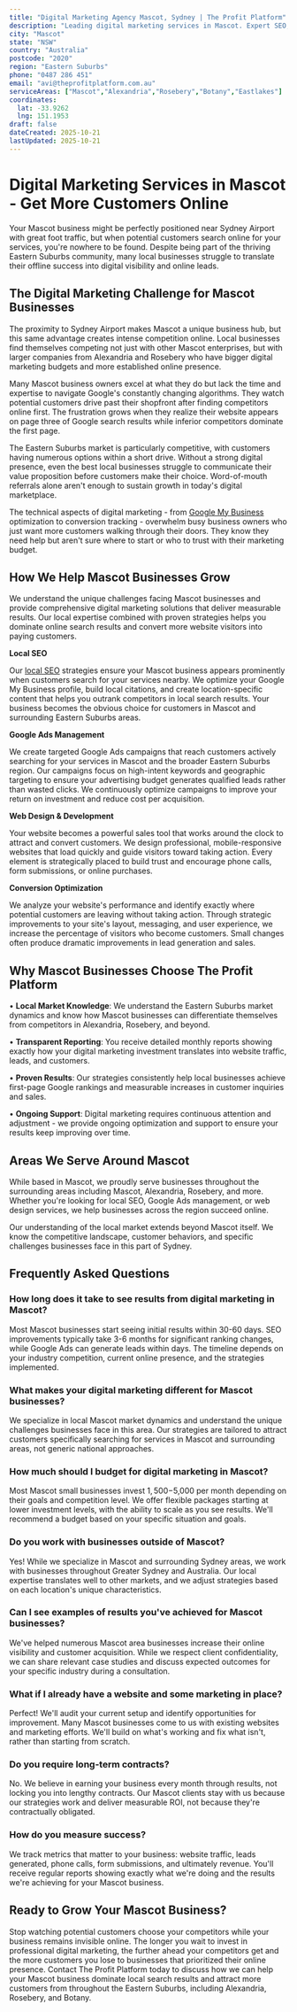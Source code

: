 ```yaml
---
title: "Digital Marketing Agency Mascot, Sydney | The Profit Platform"
description: "Leading digital marketing services in Mascot. Expert SEO, Google Ads & web design for Eastern Suburbs businesses. Call 0487 286 451 for a free consultation."
city: "Mascot"
state: "NSW"
country: "Australia"
postcode: "2020"
region: "Eastern Suburbs"
phone: "0487 286 451"
email: "avi@theprofitplatform.com.au"
serviceAreas: ["Mascot","Alexandria","Rosebery","Botany","Eastlakes"]
coordinates:
  lat: -33.9262
  lng: 151.1953
draft: false
dateCreated: 2025-10-21
lastUpdated: 2025-10-21
---
```


<script type="application/ld+json">
{
  "@context": "https://schema.org",
  "@type": "LocalBusiness",
  "@id": "https://theprofitplatform.com.au/locations/mascot/",
  "name": "The Profit Platform",
  "description": "Leading digital marketing services in Mascot. Expert SEO, Google Ads & web design for Eastern Suburbs businesses. Call 0487 286 451 for a free consultation.",
  "url": "https://theprofitplatform.com.au/locations/mascot/",
  "telephone": "0487 286 451",
  "email": "avi@theprofitplatform.com.au",
  "address": {
    "@type": "PostalAddress",
    "addressLocality": "Mascot",
    "addressRegion": "NSW",
    "postalCode": "2020",
    "addressCountry": "AU"
  },
  "areaServed": {
    "@type": "City",
    "name": "Mascot"
  },
  "priceRange": "$$",
  "openingHours": "Mo-Fr 09:00-18:00",
  "sameAs": [
    "https://www.facebook.com/theprofitplatform",
    "https://www.linkedin.com/company/theprofitplatform",
    "https://twitter.com/profitplatform"
  ],
  "geo": {
    "@type": "GeoCoordinates"
  }
}
</script>


# Digital Marketing Services in Mascot - Get More Customers Online

Your Mascot business might be perfectly positioned near Sydney Airport with great foot traffic, but when potential customers search online for your services, you're nowhere to be found. Despite being part of the thriving Eastern Suburbs community, many local businesses struggle to translate their offline success into digital visibility and online leads.

## The Digital Marketing Challenge for Mascot Businesses

The proximity to Sydney Airport makes Mascot a unique business hub, but this same advantage creates intense competition online. Local businesses find themselves competing not just with other Mascot enterprises, but with larger companies from Alexandria and Rosebery who have bigger digital marketing budgets and more established online presence.

Many Mascot business owners excel at what they do but lack the time and expertise to navigate Google's constantly changing algorithms. They watch potential customers drive past their shopfront after finding competitors online first. The frustration grows when they realize their website appears on page three of Google search results while inferior competitors dominate the first page.

The Eastern Suburbs market is particularly competitive, with customers having numerous options within a short drive. Without a strong digital presence, even the best local businesses struggle to communicate their value proposition before customers make their choice. Word-of-mouth referrals alone aren't enough to sustain growth in today's digital marketplace.

The technical aspects of digital marketing - from [Google My Business](/blog/how-to-optimise-your-google-business-profile-for-sydney-local-search-in-2025/) optimization to conversion tracking - overwhelm busy business owners who just want more customers walking through their doors. They know they need help but aren't sure where to start or who to trust with their marketing budget.

## How We Help Mascot Businesses Grow

We understand the unique challenges facing Mascot businesses and provide comprehensive digital marketing solutions that deliver measurable results. Our local expertise combined with proven strategies helps you dominate online search results and convert more website visitors into paying customers.

**Local SEO**

Our [local SEO](/blog/what-is-local-seo-complete-guide-for-sydney-businesses/) strategies ensure your Mascot business appears prominently when customers search for your services nearby. We optimize your Google My Business profile, build local citations, and create location-specific content that helps you outrank competitors in local search results. Your business becomes the obvious choice for customers in Mascot and surrounding Eastern Suburbs areas.

**Google Ads Management**

We create targeted Google Ads campaigns that reach customers actively searching for your services in Mascot and the broader Eastern Suburbs region. Our campaigns focus on high-intent keywords and geographic targeting to ensure your advertising budget generates qualified leads rather than wasted clicks. We continuously optimize campaigns to improve your return on investment and reduce cost per acquisition.

**Web Design & Development**

Your website becomes a powerful sales tool that works around the clock to attract and convert customers. We design professional, mobile-responsive websites that load quickly and guide visitors toward taking action. Every element is strategically placed to build trust and encourage phone calls, form submissions, or online purchases.

**Conversion Optimization**

We analyze your website's performance and identify exactly where potential customers are leaving without taking action. Through strategic improvements to your site's layout, messaging, and user experience, we increase the percentage of visitors who become customers. Small changes often produce dramatic improvements in lead generation and sales.

## Why Mascot Businesses Choose The Profit Platform

• **Local Market Knowledge**: We understand the Eastern Suburbs market dynamics and know how Mascot businesses can differentiate themselves from competitors in Alexandria, Rosebery, and beyond.

• **Transparent Reporting**: You receive detailed monthly reports showing exactly how your digital marketing investment translates into website traffic, leads, and customers.

• **Proven Results**: Our strategies consistently help local businesses achieve first-page Google rankings and measurable increases in customer inquiries and sales.

• **Ongoing Support**: Digital marketing requires continuous attention and adjustment - we provide ongoing optimization and support to ensure your results keep improving over time.


## Areas We Serve Around Mascot

While based in Mascot, we proudly serve businesses throughout the surrounding areas including Mascot, Alexandria, Rosebery, and more. Whether you're looking for local SEO, Google Ads management, or web design services, we help businesses across the region succeed online.

Our understanding of the local market extends beyond Mascot itself. We know the competitive landscape, customer behaviors, and specific challenges businesses face in this part of Sydney.


## Frequently Asked Questions

### How long does it take to see results from digital marketing in Mascot?

Most Mascot businesses start seeing initial results within 30-60 days. SEO improvements typically take 3-6 months for significant ranking changes, while Google Ads can generate leads within days. The timeline depends on your industry competition, current online presence, and the strategies implemented.

### What makes your digital marketing different for Mascot businesses?

We specialize in local Mascot market dynamics and understand the unique challenges businesses face in this area. Our strategies are tailored to attract customers specifically searching for services in Mascot and surrounding areas, not generic national approaches.

### How much should I budget for digital marketing in Mascot?

Most Mascot small businesses invest $1,500-$5,000 per month depending on their goals and competition level. We offer flexible packages starting at lower investment levels, with the ability to scale as you see results. We'll recommend a budget based on your specific situation and goals.

### Do you work with businesses outside of Mascot?

Yes! While we specialize in Mascot and surrounding Sydney areas, we work with businesses throughout Greater Sydney and Australia. Our local expertise translates well to other markets, and we adjust strategies based on each location's unique characteristics.

### Can I see examples of results you've achieved for Mascot businesses?

We've helped numerous Mascot area businesses increase their online visibility and customer acquisition. While we respect client confidentiality, we can share relevant case studies and discuss expected outcomes for your specific industry during a consultation.

### What if I already have a website and some marketing in place?

Perfect! We'll audit your current setup and identify opportunities for improvement. Many Mascot businesses come to us with existing websites and marketing efforts. We'll build on what's working and fix what isn't, rather than starting from scratch.

### Do you require long-term contracts?

No. We believe in earning your business every month through results, not locking you into lengthy contracts. Our Mascot clients stay with us because our strategies work and deliver measurable ROI, not because they're contractually obligated.

### How do you measure success?

We track metrics that matter to your business: website traffic, leads generated, phone calls, form submissions, and ultimately revenue. You'll receive regular reports showing exactly what we're doing and the results we're achieving for your Mascot business.

## Ready to Grow Your Mascot Business?

Stop watching potential customers choose your competitors while your business remains invisible online. The longer you wait to invest in professional digital marketing, the further ahead your competitors get and the more customers you lose to businesses that prioritized their online presence. Contact The Profit Platform today to discuss how we can help your Mascot business dominate local search results and attract more customers from throughout the Eastern Suburbs, including Alexandria, Rosebery, and Botany.